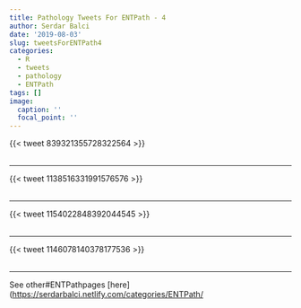 ```yaml
---
title: Pathology Tweets For ENTPath - 4
author: Serdar Balci
date: '2019-08-03'
slug: tweetsForENTPath4
categories:
  - R
  - tweets
  - pathology
  - ENTPath
tags: []
image:
  caption: ''
  focal_point: ''
---
```



{{< tweet 839321355728322564 >}}
<br>
<br>
<hr>
{{< tweet 1138516331991576576 >}}
<br>
<br>
<hr>
{{< tweet 1154022848392044545 >}}
<br>
<br>
<hr>
{{< tweet 1146078140378177536 >}}
<br>
<br>
<hr>


See other#ENTPathpages [here](https://serdarbalci.netlify.com/categories/ENTPath/
